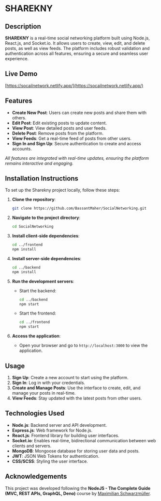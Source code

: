 
# SHAREKNY

## Description

**SHAREKNY** is a real-time social networking platform built using Node.js, React.js, and Socket.io. It allows users to create, view, edit, and delete posts, as well as view feeds. The platform includes robust validation and authentication across all features, ensuring a secure and seamless user experience.

## Live Demo
   
[https://socailnetwork.netlify.app/](https://socailnetwork.netlify.app/)
   

## Features

- **Create New Post**: Users can create new posts and share them with others.
- **Edit Post**: Edit existing posts to update content.
- **View Post**: View detailed posts and user feeds.
- **Delete Post**: Remove posts from the platform.
- **View Feeds**: Get a real-time feed of posts from other users.
- **Sign In and Sign Up**: Secure authentication to create and access accounts.

*All features are integrated with real-time updates, ensuring the platform remains interactive and engaging.*

## Installation Instructions

To set up the Sharekny project locally, follow these steps:

1. **Clone the repository**:
   ```bash
   git clone https://github.com/BassantMaher/SocialNetworking.git
   ```
   
2. **Navigate to the project directory**:
   ```bash
   cd SocialNetworking
   ```


3. **Install client-side dependencies**:
   ```bash
   cd ../frontend
   npm install
   ```

4. **Install server-side dependencies**:
   ```bash
   cd ../backend
   npm install
   ```


5. **Run the development servers**:
   - Start the backend:
     ```bash
     cd ../backend
     npm start
     ```
   - Start the frontend:
     ```bash
     cd ../frontend
     npm start
     ```

6. **Access the application**:
   - Open your browser and go to `http://localhost:3000` to view the application.

## Usage

1. **Sign Up**: Create a new account to start using the platform.
2. **Sign In**: Log in with your credentials.
3. **Create and Manage Posts**: Use the interface to create, edit, and manage your posts in real-time.
4. **View Feeds**: Stay updated with the latest posts from other users.

## Technologies Used

- **Node.js**: Backend server and API development.
- **Express.js**: Web framework for Node.js.
- **React.js**: Frontend library for building user interfaces.
- **Socket.io**: Enables real-time, bidirectional communication between web clients and servers.
- **MongoDB**: Mongoose database for storing user data and posts.
- **JWT**: JSON Web Tokens for authentication.
- **CSS/SCSS**: Styling the user interface.

## Acknowledgements

This project was developed following the **NodeJS - The Complete Guide (MVC, REST APIs, GraphQL, Deno)** course by [Maximilian Schwarzmüller](https://academind.com/).
